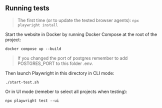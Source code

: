 <!--
SPDX-FileCopyrightText: 2023 The Ossi Developers

SPDX-License-Identifier: MIT
-->

## Running tests

> The first time (or to update the tested browser agents):
    ```
    npx playwright install
    ```

Start the website in Docker by running Docker Compose at the root of the
project:

```
docker compose up --build
```

>If you changed the port of postgres remember to add POSTGRES_PORT to this folder .env.

Then launch Playwright in this directory in CLI mode:

```
./start-test.sh
```

Or in UI mode (remeber to select all projects when testing):

```
npx playwright test --ui
```

